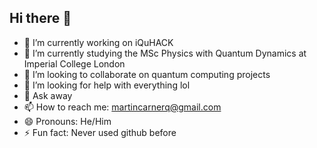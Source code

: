 ## Hi there 👋


- 🔭 I’m currently working on iQuHACK
- 🌱 I’m currently studying the MSc Physics with Quantum Dynamics at Imperial College London
- 👯 I’m looking to collaborate on quantum computing projects
- 🤔 I’m looking for help with everything lol
- 💬 Ask away
- 📫 How to reach me: martincarnerq@gmail.com
- 😄 Pronouns: He/Him
- ⚡ Fun fact: Never used github before
<!--
**martincarnerq/martincarnerq** is a ✨ _special_ ✨ repository because its `README.md` (this file) appears on your GitHub profile.

-->
